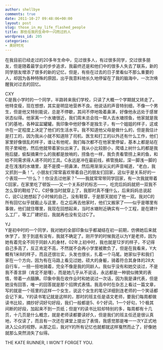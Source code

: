 ```yaml
---
author: shellbye
comments: true
date: 2011-10-27 09:48:06+00:00
layout: post
slug: those_in_my_life_flashed_people
title: 那些在我的生命中一闪而过的人
wordpress_id: 205
categories:
- 美好时光
---
```


在我目前已经走过的20多年生命中，见过很多人，有过很多同学，交过很多朋友，但是随着最学业的步步追求，我最终还是和他们中的很多人失去了联系，新的同学朋友增添了很多的新的记忆，但是，有些在过去的日子里看似不那么重要的人，却因为各种特殊的原因，出乎我意料地长久地停留在了我的脑海中，一次次唤醒我对过去的回忆。  
  
CXY  
C是我小学时的一个同学，半路转来我们学校，只读了大概一个学期就又转走了。他特变瘦，现在想想，其实是明显地营养不良。他说话的声音特别细，不像一个男生，但是他又特别能说，总是不停歇，其间不停地吸着鼻涕，好像他永远处于感冒状态似得。他家离一个水塘很近，我们周末总会找一帮人去水塘捞鱼，他家就是我们的基地，各种盆盆罐罐。我印象中他好像不是独生子，有一个姐姐的样子，这或许在一定程度上决定了他们的生活水平。我不知道他父母是做什么的，但是我估计是打工的，因为我从小就不知道除了司机、医生和打工的以外还有什么工作，他们家里好像很乱的样子，谁让有他呢，我们每次都不在他家里停留，基本上都是站在院子里喊他，然后他就带着家伙出来了。我从小比较胆小，爬墙上树什么的都是我拖后腿，偷梨摘果什么的我都是放哨的，捞鱼也一样，我负责看管捞上来的鱼，和给不同需求得人递不同的工具。C永远是冲在最前线，裤管挽起，深一脚浅一脚的走在浅浅的水塘里，是不是摸一把鼻涕，然后用渐渐尖尖的声音喊道，“老白，我又抓到一条！”。小朋友们常常喜欢带着自己的朋友们回家，这似乎是关系好的一个表现——“什么？！你没去过他家？”——我就常常带同学回家，有一次我就带着C回家，在家里吃了顿饭——又一个关系好的标志——，吃完后妈妈就把一双我不怎么穿的鞋给了C，C好像当时就穿上了，我那时真不懂什么，后来妈妈总说起C，说C让她想起了小时候的自己，没有鞋穿，于是那天就给了他一双。我对C的所有回忆似乎就截止与这里，在之后再去他家时，他们又搬家了——似乎是哪里有事做，他们就住哪里，我现在回想起来，当时水塘附近确实有一个工程，是在建什么工厂，等工厂建好后，我就再也没有见过C了。  
  
YJ  
Y是初中时的一个同学，我对她的全部印象似乎都凝结在初一前期，仿佛她后来就休学了，至于到底有没有，我就不确定了。刚开学的时候我还以为Y是老师，因为她有着完全不同于同龄人的身材，02年上初中时，我也就是12岁的样子，不记得自己多高了，反正肯定不高，不然就不会再小学里被欺负了，但是在我看来，Y大概有1米8的样子，而且还很壮实，头发也很长，扎着一个马尾。她家似乎和我们家在一个方向，因为有在马路上看见过她，硕大的身躯，骑着符合其身体的28大自行车，一扭一扭地骑着，完全不像是我的同龄人。我似乎没有和她交谈过，不是我不善言辞（肯定不是噻），而是她几乎从不说话，永远都是一种貌似微笑的表情，带着一点腼腆。印象中我在收作业时和她说过一次话，因为我是课代表，但是她没有回答，唯一的回答就是那个招牌式表情。我高中时在杂志上看过一篇文章，写的就是一个班里的这样一个女生，说这个女生的笔记详细到连老师的一个笑话都会记下来。Y的读书笔记就是这样的，那时的班主任是语文老师，要我们每周都做读书比较，摘抄好词好句好段，我们一般都是5、6个好词，1一个好句，1个极其间断的好段，加起来不到一页纸；但是Y的读书比较却特别的多，每周都有十几页，十几页是什么概念，就是老师读都要读好久，但是我们的班主任还是很认真地，不仅读了，而且有一次还在课堂上提出了表情，我感觉那是唯一一次Y正式地进入公众的视野。从那之后，我对Y的所有记忆也就都就这样戛然而止了，好像她就那么突然消失了似得。  
  
THE KATE RUNNER, I WON'T FORGET YOU.
